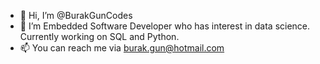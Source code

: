 - 👋 Hi, I’m @BurakGunCodes
- 👀 I’m Embedded Software Developer who has interest in data science. Currently working on SQL and Python.
- 📫 You can reach me via burak.gun@hotmail.com

<!---
BurakGunCodes/BurakGunCodes is a ✨ special ✨ repository because its `README.md` (this file) appears on your GitHub profile.
You can click the Preview link to take a look at your changes.
--->
